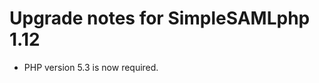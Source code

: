 Upgrade notes for SimpleSAMLphp 1.12
====================================

  * PHP version 5.3 is now required.
